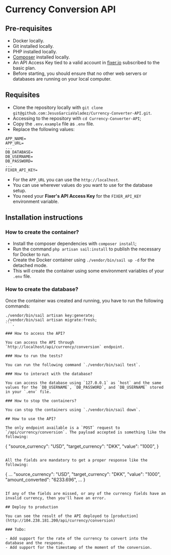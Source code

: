 # Currency Conversion API

## Pre-requisites

- Docker locally.
- Git installed locally.
- PHP installed locally.
- [Composer](https://getcomposer.org/download/) installed locally.
- An API Access Key tied to a valid account in [fixer.io](https://fixer.io/) subscribed to the basic plan.
- Before starting, you should ensure that no other web servers or databases are running on your local computer.

## Requisites

- Clone the repository locally with `git clone git@github.com:JesusGarciaValadez/Currency-Converter-API.git`.
- Accessing to the repository with `cd Currency-Converter-API`;
- Copy the `.env.example` file as `.env` file.
- Replace the following values:
```
APP_NAME=
APP_URL=
...
DB_DATABASE=
DB_USERNAME=
DB_PASSWORD=
...
FIXER_API_KEY=
  ```
- For the `APP_URL` you can use the `http://localhost`.
- You can use wherever values do you want to use for the database setup.
- You need your **Fixer's API Access Key** for the `FIXER_API_KEY` environment variable.


## Installation instructions

### How to create the container?

- Install the composer dependencies with `composer install`;
- Run the command `php artisan sail:install` to publish the necessary for Docker to run.
- Create the Docker container using `./vendor/bin/sail up -d` for the detached mode.
- This will create the container using some environment variables of your `.env` file.

### How to create the database?

Once the container was created and running, you have to run the following commands: 
```
./vendor/bin/sail artisan key:generate;
./vendor/bin/sail artisan migrate:fresh;
```.

### How to access the API?

You can access the API through `http://localhost/api/currency/conversion` endpoint.

### How to run the tests?

You can run the following command `./vendor/bin/sail test`.

### How to interact with the database?

You can access the database using `127.0.0.1` as `host` and the same values for the `DB_USERNAME`, `DB_PASSWORD`, and `DB_USERNAME` stored in your `.env` file.

### How to stop the containers?

You can stop the containers using `./vendor/bin/sail down`.

## How to use the API?

The only endpoint available is a `POST` request to `/api/currency/conversion`. The payload accepted is something like the following:

```
{
    "source_currency": "USD",
    "target_currency": "DKK",
    "value": "1000",
}
```

All the fields are mandatory to get a proper response like the following:

```
{
    ...
    "source_currency": "USD",
    "target_currency": "DKK",
    "value": "1000",
    "amount_converted": "6233.696",
    ...
}
```

If any of the fields are missed, or any of the currency fields have an invalid currency, then you'll have an error.

## Deploy to production

You can see the result of the API deployed to [production](http://104.238.181.200/api/currency/conversion)

### ToDo:

- Add support for the rate of the currency to convert into the database and the response.
- Add support for the timestamp of the moment of the conversion.
